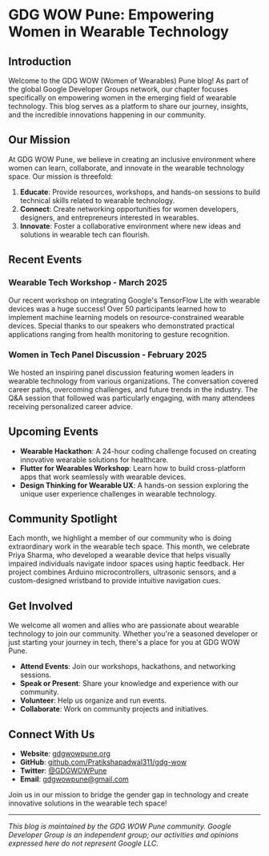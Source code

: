 # GDG WOW Pune: Empowering Women in Wearable Technology

## Introduction

Welcome to the GDG WOW (Women of Wearables) Pune blog! As part of the global Google Developer Groups network, our chapter focuses specifically on empowering women in the emerging field of wearable technology. This blog serves as a platform to share our journey, insights, and the incredible innovations happening in our community.

## Our Mission

At GDG WOW Pune, we believe in creating an inclusive environment where women can learn, collaborate, and innovate in the wearable technology space. Our mission is threefold:

1. **Educate**: Provide resources, workshops, and hands-on sessions to build technical skills related to wearable technology.
2. **Connect**: Create networking opportunities for women developers, designers, and entrepreneurs interested in wearables.
3. **Innovate**: Foster a collaborative environment where new ideas and solutions in wearable tech can flourish.

## Recent Events

### Wearable Tech Workshop - March 2025
Our recent workshop on integrating Google's TensorFlow Lite with wearable devices was a huge success! Over 50 participants learned how to implement machine learning models on resource-constrained wearable devices. Special thanks to our speakers who demonstrated practical applications ranging from health monitoring to gesture recognition.

### Women in Tech Panel Discussion - February 2025
We hosted an inspiring panel discussion featuring women leaders in wearable technology from various organizations. The conversation covered career paths, overcoming challenges, and future trends in the industry. The Q&A session that followed was particularly engaging, with many attendees receiving personalized career advice.

## Upcoming Events

- **Wearable Hackathon**: A 24-hour coding challenge focused on creating innovative wearable solutions for healthcare.
- **Flutter for Wearables Workshop**: Learn how to build cross-platform apps that work seamlessly with wearable devices.
- **Design Thinking for Wearable UX**: A hands-on session exploring the unique user experience challenges in wearable technology.

## Community Spotlight

Each month, we highlight a member of our community who is doing extraordinary work in the wearable tech space. This month, we celebrate Priya Sharma, who developed a wearable device that helps visually impaired individuals navigate indoor spaces using haptic feedback. Her project combines Arduino microcontrollers, ultrasonic sensors, and a custom-designed wristband to provide intuitive navigation cues.

## Get Involved

We welcome all women and allies who are passionate about wearable technology to join our community. Whether you're a seasoned developer or just starting your journey in tech, there's a place for you at GDG WOW Pune.

- **Attend Events**: Join our workshops, hackathons, and networking sessions.
- **Speak or Present**: Share your knowledge and experience with our community.
- **Volunteer**: Help us organize and run events.
- **Collaborate**: Work on community projects and initiatives.

## Connect With Us

- **Website**: [gdgwowpune.org](https://gdgwowpune.org)
- **GitHub**: [github.com/Pratikshapadwal311/gdg-wow](https://github.com/Pratikshapadwal311/gdg-wow)
- **Twitter**: [@GDGWOWPune](https://twitter.com/GDGWOWPune)
- **Email**: gdgwowpune@gmail.com

Join us in our mission to bridge the gender gap in technology and create innovative solutions in the wearable tech space!

---

*This blog is maintained by the GDG WOW Pune community. Google Developer Group is an independent group; our activities and opinions expressed here do not represent Google LLC.*